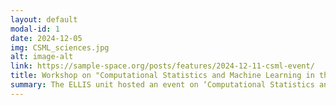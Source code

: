 ```yaml
---
layout: default
modal-id: 1
date: 2024-12-05
img: CSML_sciences.jpg
alt: image-alt
link: https://sample-space.org/posts/features/2024-12-11-csml-event/
title: Workshop on "Computational Statistics and Machine Learning in the Sciences"
summary: The ELLIS unit hosted an event on ‘Computational Statistics and Machine Learning (CSML) in the Sciences’ with around 80 attendees. Talks covered a broad range of topics highlighting exciting methodological advances in MCMC, simulation-based inference and robust optimisation, but also applications of CSML methods in genetics, cosmology, and medical imaging.
---
```




